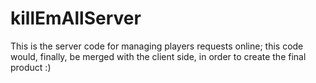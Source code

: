 # killEmAllServer
This is the server code for managing players requests online; this code would, finally, be merged with the client side, in order to create the final product :)
